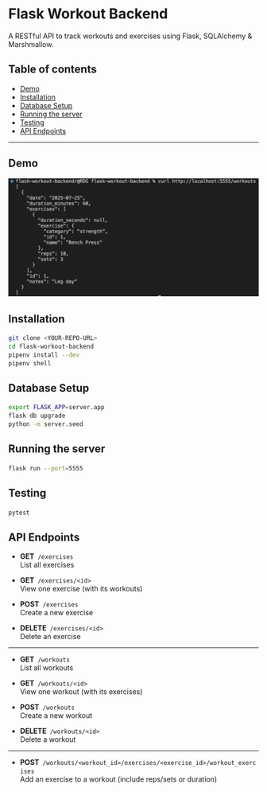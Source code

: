 # Flask Workout Backend

A RESTful API to track workouts and exercises using Flask, SQLAlchemy & Marshmallow.

## Table of contents

- [Demo](#demo)
- [Installation](#installation)
- [Database Setup](#database-setup)
- [Running the server](#running-the-server)  
- [Testing](#testing)
- [API Endpoints](#api-endpoints)  

---

## Demo

![Demo](demo.png)

## Installation  

```bash
git clone <YOUR-REPO-URL>
cd flask-workout-backend
pipenv install --dev
pipenv shell
```

## Database Setup

```bash
export FLASK_APP=server.app
flask db upgrade
python -m server.seed
```

## Running the server

```bash
flask run --port=5555
```

## Testing

```bash
pytest
```

## API Endpoints

- **GET** `/exercises`  
  List all exercises

- **GET** `/exercises/<id>`  
  View one exercise (with its workouts)

- **POST** `/exercises`  
  Create a new exercise

- **DELETE** `/exercises/<id>`  
  Delete an exercise

---

- **GET** `/workouts`  
  List all workouts

- **GET** `/workouts/<id>`  
  View one workout (with its exercises)

- **POST** `/workouts`  
  Create a new workout

- **DELETE** `/workouts/<id>`  
  Delete a workout

---

- **POST** `/workouts/<workout_id>/exercises/<exercise_id>/workout_exercises`  
  Add an exercise to a workout (include reps/sets or duration)

